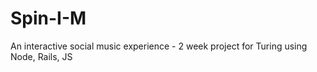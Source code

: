 # Spin-I-M
An interactive social music experience - 2 week project for Turing using Node, Rails, JS
